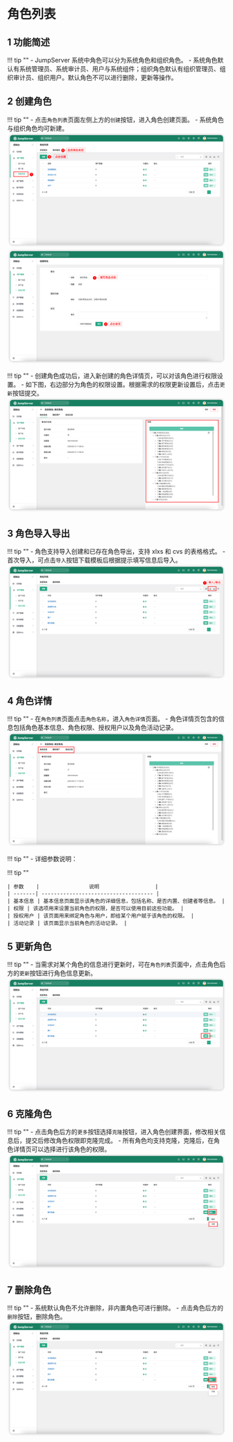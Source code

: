 # 角色列表
## 1 功能简述
!!! tip ""
    - JumpServer 系统中角色可以分为系统角色和组织角色。
    - 系统角色默认有系统管理员、系统审计员、用户与系统组件；组织角色默认有组织管理员、组织审计员、组织用户。默认角色不可以进行删除，更新等操作。

## 2 创建角色
!!! tip ""
    - 点击`角色列表`页面左侧上方的`创建`按钮，进入角色创建页面。
    - 系统角色与组织角色均可新建。
![role_list01](../../../img/role_list01.png)
![role_list02](../../../img/role_list02.png)

!!! tip ""
    - 创建角色成功后，进入新创建的角色详情页，可以对该角色进行权限设置。
    - 如下图，右边部分为角色的权限设置。根据需求的权限更新设置后，点击`更新`按钮提交。
![role_list03](../../../img/role_list03.png)

## 3 角色导入导出
!!! tip ""
    - 角色支持导入创建和已存在角色导出，支持 xlxs 和 cvs 的表格格式。
    - 首次导入，可点击`导入`按钮下载模板后根据提示填写信息后导入。
![role_list04](../../../img/role_list04.png)

## 4 角色详情
!!! tip ""
    - 在`角色列表`页面点击`角色名称`，进入`角色详情`页面。
    - 角色详情页包含的信息包括角色基本信息、角色权限、授权用户以及角色活动记录。
![role_list05](../../../img/role_list05.png)

!!! tip ""
    - 详细参数说明：

!!! tip ""

    | 参数    |                说明                  |
    | -------| ------------------------------------ |
    | 基本信息 | 基本信息页面显示该角色的详细信息，包括名称、是否内置、创建者等信息。 |
    | 权限 | 该选项用来设置当前角色的权限，是否可以使用目前这些功能。 |
    | 授权用户 | 该页面用来绑定角色与用户，即给某个用户赋于该角色的权限。 |
    | 活动记录 | 该页面显示当前角色的活动记录。 |

## 5 更新角色
!!! tip ""
    - 当需求对某个角色的信息进行更新时，可在`角色列表`页面中，点击角色后方的`更新`按钮进行角色信息更新。
![role_list06](../../../img/role_list06.png)

## 6 克隆角色
!!! tip ""
    - 点击角色后方的`更多`按钮选择`克隆`按钮，进入角色创建界面，修改相关信息后，提交后修改角色权限即克隆完成。
    - 所有角色均支持克隆，克隆后，在角色详情页可以选择进行该角色的权限。
![role_list07](../../../img/role_list07.png)

## 7 删除角色
!!! tip ""
    - 系统默认角色不允许删除，非内置角色可进行删除。
    - 点击角色后方的`删除`按钮，删除角色。
![role_list08](../../../img/role_list08.png) 